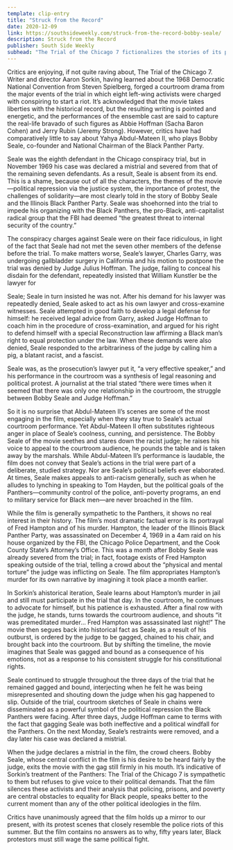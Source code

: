 ```yaml
---
template: clip-entry
title: "Struck from the Record"
date: 2020-12-09
link: https://southsideweekly.com/struck-from-the-record-bobby-seale/
description: Struck from the Record
publisher: South Side Weekly
subhead: "The Trial of the Chicago 7 fictionalizes the stories of its participants. In the case of Bobby Seale, the inaccuracies tell a larger story."
---
```

Critics are enjoying, if not quite raving about, The Trial of the Chicago 7. Writer and director Aaron Sorkin, having learned about the 1968 Democratic National Convention from Steven Spielberg, forged a courtroom drama from the major events of the trial in which eight left-wing activists were charged with conspiring to start a riot. It’s acknowledged that the movie takes liberties with the historical record, but the resulting writing is pointed and energetic, and the performances of the ensemble cast are said to capture the real-life bravado of such figures as Abbie Hoffman (Sacha Baron Cohen) and Jerry Rubin (Jeremy Strong). However, critics have had comparatively little to say about Yahya Abdul-Mateen II, who plays Bobby Seale, co-founder and National Chairman of the Black Panther Party. 

Seale was the eighth defendant in the Chicago conspiracy trial, but in November 1969 his case was declared a mistrial and severed from that of the remaining seven defendants. As a result, Seale is absent from its end. This is a shame, because out of all the characters, the themes of the movie—political repression via the justice system, the importance of protest, the challenges of solidarity—are most clearly told in the story of Bobby Seale and the Illinois Black Panther Party. Seale was shoehorned into the trial to impede his organizing with the Black Panthers, the pro-Black, anti-capitalist radical group that the FBI had deemed “the greatest threat to internal security of the country.” 

The conspiracy charges against Seale were on their face ridiculous, in light of the fact that Seale had not met the seven other members of the defense before the trial. To make matters worse, Seale’s lawyer, Charles Garry, was undergoing gallbladder surgery in California and his motion to postpone the trial was denied by Judge Julius Hoffman. The judge, failing to conceal his disdain for the defendant, repeatedly insisted that William Kunstler be the lawyer for

Seale; Seale in turn insisted he was not. After his demand for his lawyer was repeatedly denied, Seale asked to act as his own lawyer and cross-examine witnesses. Seale attempted in good faith to develop a legal defense for himself: he received legal advice from Garry, asked Judge Hoffman to coach him in the procedure of cross-examination, and argued for his right to defend himself with a special Reconstruction law affirming a Black man’s right to equal protection under the law. When these demands were also denied, Seale responded to the arbitrariness of the judge by calling him a pig, a blatant racist, and a fascist. 

Seale was, as the prosecution’s lawyer put it, “a very effective speaker,” and his performance in the courtroom was a synthesis of legal reasoning and political protest. A journalist at the trial stated “there were times when it seemed that there was only one relationship in the courtroom, the struggle between Bobby Seale and Judge Hoffman.”

So it is no surprise that Abdul-Mateen II’s scenes are some of the most engaging in the film, especially when they stay true to Seale’s actual courtroom performance. Yet Abdul-Mateen II often substitutes righteous anger in place of Seale’s coolness, cunning, and persistence. The Bobby Seale of the movie seethes and stares down the racist judge; he raises his voice to appeal to the courtroom audience, he pounds the table and is taken away by the marshals. While Abdul-Mateen II’s performance is laudable, the film does not convey that Seale’s actions in the trial were part of a deliberate, studied strategy. Nor are Seale’s political beliefs ever elaborated. At times, Seale makes appeals to anti-racism generally, such as when he alludes to lynching in speaking to Tom Hayden, but the political goals of the Panthers—community control of the police, anti-poverty programs, an end to military service for Black men—are never broached in the film.

While the film is generally sympathetic to the Panthers, it shows no real interest in their history. The film’s most dramatic factual error is its portrayal of Fred Hampton and of his murder. Hampton, the leader of the Illinois Black Panther Party, was assassinated on December 4, 1969 in a 4am raid on his house organized by the FBI, the Chicago Police Department, and the Cook County State’s Attorney’s Office. This was a month after Bobby Seale was already severed from the trial; in fact, footage exists of Fred Hampton speaking outside of the trial, telling a crowd about the “physical and mental torture” the judge was inflicting on Seale. The film appropriates Hampton’s murder for its own narrative by imagining it took place a month earlier. 

In Sorkin’s ahistorical iteration, Seale learns about Hampton’s murder in jail and still must participate in the trial that day. In the courtroom, he continues to advocate for himself, but his patience is exhausted. After a final row with the judge, he stands, turns towards the courtroom audience, and shouts “it was premeditated murder… Fred Hampton was assassinated last night!” The movie then segues back into historical fact as Seale, as a result of his outburst, is ordered by the judge to be gagged, chained to his chair, and brought back into the courtroom. But by shifting the timeline, the movie imagines that Seale was gagged and bound as a consequence of his emotions, not as a response to his consistent struggle for his constitutional rights.

Seale continued to struggle throughout the three days of the trial that he remained gagged and bound, interjecting when he felt he was being misrepresented and shouting down the judge when his gag happened to slip. Outside of the trial, courtroom sketches of Seale in chains were disseminated as a powerful symbol of the political repression the Black Panthers were facing. After three days, Judge Hoffman came to terms with the fact that gagging Seale was both ineffective and a political windfall for the Panthers. On the next Monday, Seale’s restraints were removed, and a day later his case was declared a mistrial.

When the judge declares a mistrial in the film, the crowd cheers. Bobby Seale, whose central conflict in the film is his desire to be heard fairly by the judge, exits the movie with the gag still firmly in his mouth. It’s indicative of Sorkin’s treatment of the Panthers: The Trial of the Chicago 7 is sympathetic to them but refuses to give voice to their political demands. That the film silences these activists and their analysis that policing, prisons, and poverty are central obstacles to equality for Black people, speaks better to the current moment than any of the other political ideologies in the film. 

Critics have unanimously agreed that the film holds up a mirror to our present, with its protest scenes that closely resemble the police riots of this summer. But the film contains no answers as to why, fifty years later, Black protestors must still wage the same political fight.

